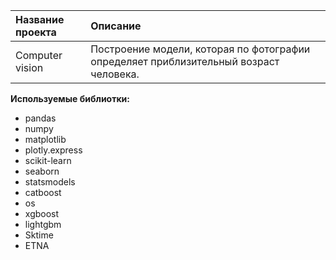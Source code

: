 | Название проекта | Описание | 
| :---------------------- | :---------------------- |
| Computer vision | Построение модели, которая по фотографии определяет приблизительный возраст человека.|


**Используемые библиотки:**
- pandas
- numpy 
- matplotlib
- plotly.express
- scikit-learn
- seaborn
- statsmodels
- catboost
- os
- xgboost
- lightgbm
- Sktime
- ETNA
